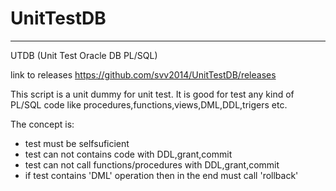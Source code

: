 UnitTestDB
==========
----------------------------------------------------
UTDB (Unit Test Oracle DB PL/SQL)

link to releases https://github.com/svv2014/UnitTestDB/releases

This script is a unit dummy for unit test. 
It is good for test any kind of PL/SQL code like procedures,functions,views,DML,DDL,trigers etc.

The concept is:
  - test must be selfsuficient
  - test can not contains code with DDL,grant,commit
  - test can not call functions/procedures with DDL,grant,commit
  - if test contains 'DML' operation then in the end must call 'rollback'
